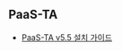 ## PaaS-TA

- [PaaS-TA v5.5 설치 가이드](https://github.com/PaaS-TA/Guide-5.0-Ravioli/blob/v5.5.0/install-guide/paasta/PAAS-TA_CORE_INSTALL_GUIDE_V5.0.md)

